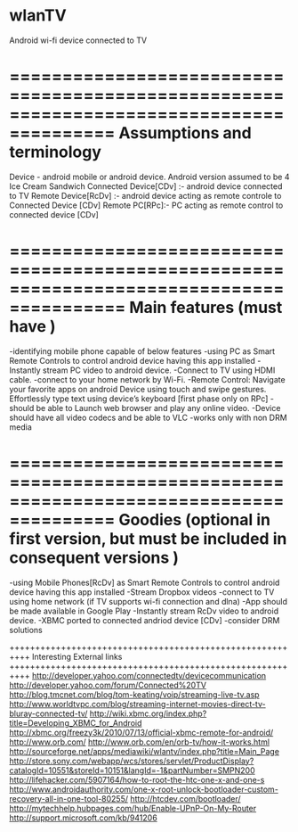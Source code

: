 wlanTV
======

Android wi-fi device connected to TV

========================================================================================
Assumptions and terminology 
========================================================================================
Device - android mobile or android device.
Android version assumed to be  4 Ice Cream Sandwich
Connected Device[CDv] :- android device connected to TV
Remote Device[RcDv] :- android device acting as remote controle to Connected Device [CDv]
Remote PC[RPc]:- PC acting as remote control to connected device [CDv]

=========================================================================================
Main features (must have )
=========================================================================================
-identifying mobile phone capable of below features
-using  PC  as Smart Remote Controls to control android device having this app installed
-Instantly stream PC video to android device.
-Connect to TV using HDMI cable.
-connect to your home network by Wi-Fi.
-Remote Control: Navigate your favorite apps on android Device using touch and swipe gestures. Effortlessly type text using  device’s keyboard [first phase only on RPc]
-should be able to Launch web browser and play any online video.
-Device should have all video codecs and be able to VLC 
-works only with non DRM media

========================================================================================
Goodies (optional in first version, but must be included in consequent versions )
========================================================================================
-using  Mobile Phones[RcDv] as Smart Remote Controls to control android device having this app installed
-Stream Dropbox videos 
-connect to TV using home network (if TV supports wi-fi connection and dlna)
-App should be made available in Google Play
-Instantly stream RcDv video to android device.
-XBMC ported to connected andriod device [CDv]
-consider DRM solutions 


++++++++++++++++++++++++++++++++++++++++++++++++++++++++++
Interesting External  links 
++++++++++++++++++++++++++++++++++++++++++++++++++++++++++
http://developer.yahoo.com/connectedtv/devicecommunication
http://developer.yahoo.com/forum/Connected%20TV 
http://blog.tmcnet.com/blog/tom-keating/voip/streaming-live-tv.asp 
http://www.worldtvpc.com/blog/streaming-internet-movies-direct-tv-bluray-connected-tv/ 
http://wiki.xbmc.org/index.php?title=Developing_XBMC_for_Android 
http://xbmc.org/freezy3k/2010/07/13/official-xbmc-remote-for-android/ 
http://www.orb.com/ 
http://www.orb.com/en/orb-tv/how-it-works.html 
http://sourceforge.net/apps/mediawiki/wlantv/index.php?title=Main_Page 
http://store.sony.com/webapp/wcs/stores/servlet/ProductDisplay?catalogId=10551&storeId=10151&langId=-1&partNumber=SMPN200 
http://lifehacker.com/5907164/how-to-root-the-htc-one-x-and-one-s 
http://www.androidauthority.com/one-x-root-unlock-bootloader-custom-recovery-all-in-one-tool-80255/ 
http://htcdev.com/bootloader/ 
http://mytechhelp.hubpages.com/hub/Enable-UPnP-On-My-Router 
http://support.microsoft.com/kb/941206 
